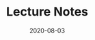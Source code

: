 ---
# ===== Title, summary, and position in the left sidebar =====
linktitle: 
summary: 
weight: 2000
# =========================================================

# ========== Basic metadata ==========
title: Lecture Notes
date: 2020-08-03
draft: false
 
authors: ["admin"]
tags: ["NLP"]
categories: ["NLP", "Lecture Notes"]
toc: true # Show table of contents
# ====================================

# ========== Advanced metadata ========== 
profile: false  # Show author profile?
reading_time: true # Show estimated reading time?
share: true  # Show social sharing links?
featured: true
comments: true  # Show comments?
disable_comment: false
commentable: true  # Allow visitors to comment? Supported by the Page, Post, and Book content types.
editable: false  # Allow visitors to edit the page? Supported by the Page, Post, and Book content types.

# Optional header image (relative to `assets/media/` folder).
header:
  caption: ""
  image: ""
---